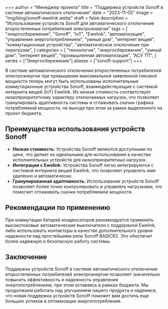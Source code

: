 +++
author = "Менеджер проекта"
title = "Поддержка устройств Sonoff в системе автоматического отключения"
date = "2023-11-05"
image = "img/blog/sonoff-ewelink.webp"
draft = false
description = "Использование устройств Sonoff для автоматического отключения второстепенных потребителей электроэнергии"
tags = [
    "энергосбережение",
    "Sonoff",
    "IoT",
    "Ewelink",
    "автоматизация",
    "управление энергопотреблением",
    "умный дом",
    "интернет вещей",
    "коммутационные устройства",
    "автоматическое отключение при перегрузке",
]
categories = [
    "технологии",
    "энергосбережения",
    "умный дом",
    "интернет вещей",
    "промышленная автоматизация",
    "АСУ ТП",
]
series = ["Энергосбережение"]
aliases = ["sonoff-support"]
+++

В системе автоматического отключения второстепенных потребителей электроэнергии при превышении максимальной заявленной пиковой мощности теперь могут быть использованы исполнительные коммутационные устройства Sonoff, взаимодействующие с системой интернета вещей (IoT) Ewelink. Их низкая стоимость соответствует низкоприоритетному характеру отключаемых нагрузок, что позволяет гранулировать адаптивность системы и сглаживать скачки графика потребляемой мощности, не выходя при этом за рамки выделенного на проект бюджета.

<!--more-->

## Преимущества использования устройств Sonoff

- **Низкая стоимость**: Устройства Sonoff являются доступными по цене, что делает их идеальными для использования в качестве исполнительных устройств для низкоприоритетных нагрузок.
- **Интеграция с Ewelink**: Устройства Sonoff легко интегрируются с системой интернета вещей Ewelink, что позволяет управлять ими удаленно и автоматически.
- **Гранулированная адаптивность**: Использование устройств Sonoff позволяет более точно контролировать и управлять нагрузками, что помогает сглаживать скачки потребляемой мощности.

## Рекомендации по применению

При коммутации батарей конденсаторов рекомендуется применять высокотоковые автоматические выключатели с поддержкой Ewelink, либо использовать контакторы в качестве дополнительного уровня надежности над простейшими реле Sonoff BASICR2. Это обеспечит более надежную и безопасную работу системы.

## Заключение

Поддержка устройств Sonoff в системе автоматического отключения второстепенных потребителей электроэнергии позволяет значительно повысить эффективность и надежность управления энергопотреблением, при этом оставаясь в рамках бюджета. Мы продолжаем работать над улучшением нашего продукта и надеемся, что новая поддержка устройств Sonoff поможет вам достичь еще больших успехов в оптимизации энергопотребления.
